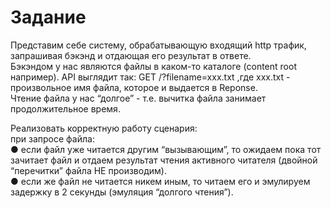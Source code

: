 # Задание
Представим себе систему, обрабатывающую входящий http трафик, запрашивая бэкэнд и отдающая его результат в ответе.  
Бэкэндом у нас являются файлы в каком-то каталоге (content root например).
API выглядит так: GET /?filename=xxx.txt ,где xxx.txt - произвольное имя файла, которое и выдается в Reponse.  
Чтение файла у нас “долгое” - т.е. вычитка файла занимает продолжительное время.

Реализовать корректную работу сценария:   
при запросе файла:   
●	если файл уже читается другим “вызывающим”, то ожидаем пока тот зачитает файл и отдаем результат чтения активного читателя (двойной “перечитки” файла НЕ производим).  
●	если же файл не читается никем иным, то читаем его и эмулируем задержку в 2 секунды (эмуляция “долгого чтения”).  
